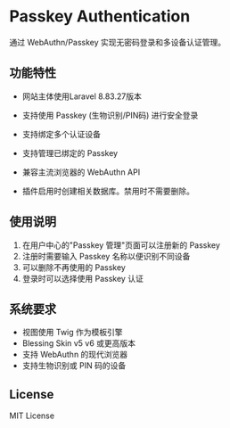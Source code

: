 # Passkey Authentication

通过 WebAuthn/Passkey 实现无密码登录和多设备认证管理。

## 功能特性
- 网站主体使用Laravel 8.83.27版本
- 支持使用 Passkey (生物识别/PIN码) 进行安全登录
- 支持绑定多个认证设备
- 支持管理已绑定的 Passkey
- 兼容主流浏览器的 WebAuthn API

- 插件启用时创建相关数据库。禁用时不需要删除。
## 使用说明

1. 在用户中心的"Passkey 管理"页面可以注册新的 Passkey
2. 注册时需要输入 Passkey 名称以便识别不同设备
3. 可以删除不再使用的 Passkey
4. 登录时可以选择使用 Passkey 认证

## 系统要求

- 视图使用 Twig 作为模板引擎
- Blessing Skin v5 v6 或更高版本
- 支持 WebAuthn 的现代浏览器
- 支持生物识别或 PIN 码的设备

## License

MIT License
